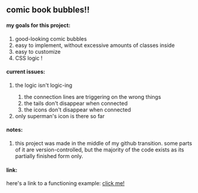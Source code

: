 <h2>comic book bubbles!!</h2>

<h4>my goals for this project:</h4>
<ol>
  <li>good-looking comic bubbles</li>
  <li>easy to implement, without excessive amounts of classes inside</li>
  <li>easy to customize</li>
  <li>CSS logic !</li>
</ol>

<h4>current issues:</h4>
<ol>
  <li>the logic isn't logic-ing</li>
    <ol>
      <li>the connection lines are triggering on the wrong things</li>
      <li>the tails don't disappear when connected</li>
      <li>the icons don't disappear when connected</li>
    </ol>
  <li>only superman's icon is there so far</li>
</ol>

<h4>notes:</h4>
<ol>
  <li>this project was made in the middle of my github transition. some parts of it are version-controlled, but the majority of the code exists as its partially finished form only.</li>
</ol>

<h4>link:</h4>
<p>here's a link to a functioning example: <a href="https://codepen.io/stoneflywheel/pen/empxJVx">click me!</a></p>
